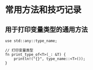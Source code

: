 # 常用方法和技巧记录

## 用于打印变量类型的通用方法

```
use std::any::type_name;

// 打印变量类型
fn print_type_of<T>(_: &T) {
    println!("{}", type_name::<T>());
}
```